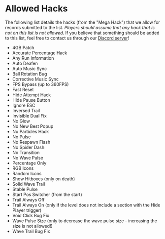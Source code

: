 <div class='panel fade js-scroll-anim' data-anim='fade'>

# Allowed Hacks

The following list details the hacks (from the "Mega Hack") that we allow for records submitted to the list. *Players should assume that any hack that is not on this list is not allowed*. If you believe that something should be added to this list, feel free to contact us through our [Discord server](https://discord.gg/M7bDDQf)!

- 4GB Patch
- Accurate Percentage Hack
- Any Run Information
- Auto Deafen
- Auto Music Sync
- Ball Rotation Bug
- Corrective Music Sync
- FPS Bypass (up to 360FPS)
- Fast Reset
- Hide Attempt Hack
- Hide Pause Button
- Ignore ESC
- Inversed Trail
- Invisible Dual Fix
- No Glow
- No New Best Popup
- No Particles Hack
- No Pulse
- No Respawn Flash
- No Spider Dash
- No Transition
- No Wave Pulse
- Percentage Only
- RGB Icons
- Random Icons
- Show Hitboxes (only on death)
- Solid Wave Trail
- Stable Pulse
- Start Pos Switcher (from the start)
- Trail Always Off
- Trail Always On (only if the level does not include a section with the Hide Player trigger)
- Void Click Bug Fix
- Wave Pulse Size (only to decrease the wave pulse size - increasing the size is not allowed!)
- Wave Trail Bug Fix

</div>
